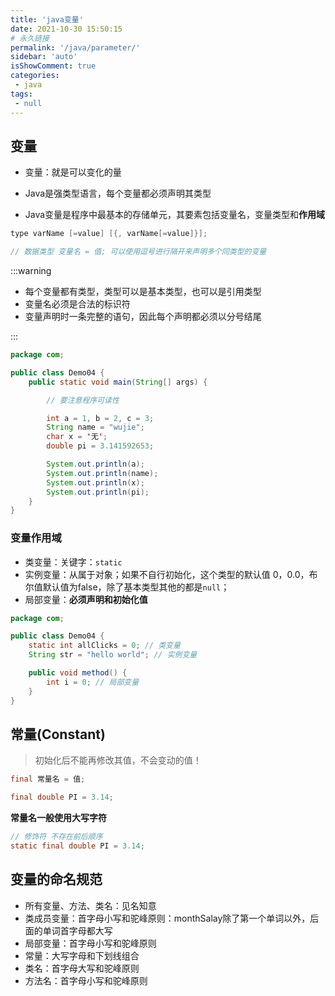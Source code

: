 ```yaml
---
title: 'java变量'
date: 2021-10-30 15:50:15
# 永久链接
permalink: '/java/parameter/'
sidebar: 'auto'
isShowComment: true
categories:
 - java
tags:
 - null
---
```




## 变量

-   变量：就是可以变化的量

-   Java是强类型语言，每个变量都必须声明其类型
-   Java变量是程序中最基本的存储单元，其要素包括变量名，变量类型和**作用域**



```java
type varName [=value] [{, varName[=value]}];

// 数据类型 变量名 = 值; 可以使用逗号进行隔开来声明多个同类型的变量
```



:::warning

-   每个变量都有类型，类型可以是基本类型，也可以是引用类型
-   变量名必须是合法的标识符
-   变量声明时一条完整的语句，因此每个声明都必须以分号结尾

:::



```java
package com;

public class Demo04 {
    public static void main(String[] args) {

        // 要注意程序可读性

        int a = 1, b = 2, c = 3;
        String name = "wujie";
        char x = '无';
        double pi = 3.141592653;

        System.out.println(a);
        System.out.println(name);
        System.out.println(x);
        System.out.println(pi);
    }
}

```





### 变量作用域

-   类变量：关键字：`static`
-   实例变量：从属于对象；如果不自行初始化，这个类型的默认值 0，0.0，布尔值默认值为false，除了基本类型其他的都是`null`；
-   局部变量：**必须声明和初始化值**

```java
package com;

public class Demo04 {
    static int allClicks = 0; // 类变量
    String str = "hello world"; // 实例变量

    public void method() {
        int i = 0; // 局部变量
    }
}

```



## 常量(Constant)

>   初始化后不能再修改其值，不会变动的值！

```java
final 常量名 = 值;

final double PI = 3.14;
```

**常量名一般使用大写字符**

```java
// 修饰符 不存在前后顺序
static final double PI = 3.14;
```



## 变量的命名规范

-   所有变量、方法、类名：见名知意
-   类成员变量：首字母小写和驼峰原则：monthSalay除了第一个单词以外，后面的单词首字母都大写
-   局部变量：首字母小写和驼峰原则
-   常量：大写字母和下划线组合
-   类名：首字母大写和驼峰原则
-   方法名：首字母小写和驼峰原则
